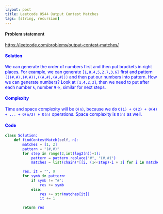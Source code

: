 ```yaml
---
layout: post
title: Leetcode 0544 Output Contest Matches
tags: [string, recursion]
---
```


#### Problem statement

<a href="https://leetcode.com/problems/output-contest-matches/"> <font color = blue>https://leetcode.com/problems/output-contest-matches/

#### Solution
We can generate the order of numbers first and then put brackets in right places. For example, we can generate `[1,8,4,5,2,7,3,6]` first and pattern `(((#,#),(#,#)),((#,#),(#,#)))` and then put our numbers into pattern. How we can generate numbers? Look at `[1,4,2,3]`, then we need to put after each number `k`, number `9-k`, similar for next steps. 

#### Complexity
Time and space complexity will be `O(n)`, because we do `O(1) + O(2) + O(4) + ... + O(n/2) + O(n)` operations. Space complexity is `O(n)` as well.

#### Code
```python
class Solution:
    def findContestMatch(self, n):
        matches = [1, 2]
        pattern = "(#,#)"
        for step in range(2,int(log2(n))+1):
            pattern = pattern.replace("#", "(#,#)")
            matches = list(chain(*[[i, (1<<step)-i + 1] for i in matches]))
            
        res, it = "", 0
        for symb in pattern:
            if symb != "#":
                res += symb
            else:
                res += str(matches[it])
                it += 1
        
        return res
```

